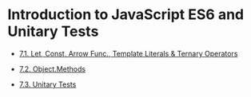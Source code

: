 # Introduction to JavaScript ES6 and Unitary Tests

* [7.1. Let, Const, Arrow Func., Template Literals & Ternary Operators](https://github.com/RafaelAugustScherer/trybe-exercises/tree/main/01-web_development_fundamentals/block07-es6_%26_unitary_tests/day01-exercises)

* [7.2. Object.Methods](https://github.com/RafaelAugustScherer/trybe-exercises/tree/main/01-web_development_fundamentals/block07-es6_%26_unitary_tests/day02-exercises)

* [7.3. Unitary Tests](https://github.com/RafaelAugustScherer/trybe-exercises/tree/main/01-web_development_fundamentals/block07-es6_%26_unitary_tests/day03-exercises)